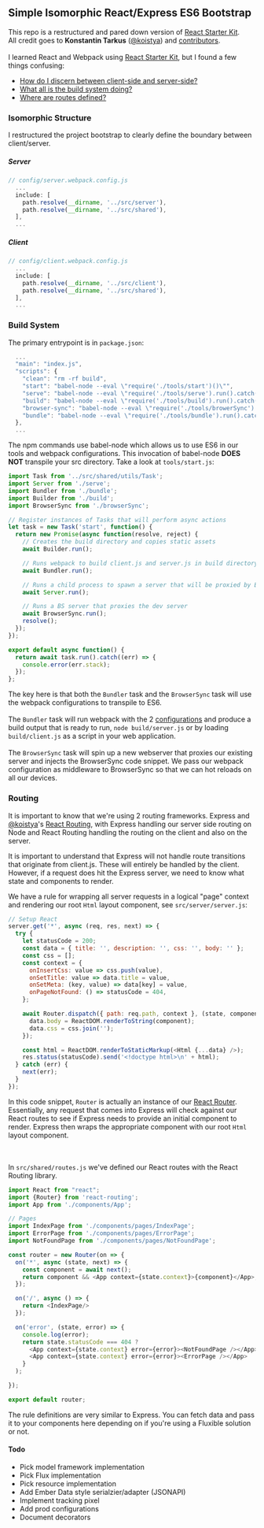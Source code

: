 ## Simple Isomorphic React/Express ES6 Bootstrap
This repo is a restructured and pared down version of [React Starter Kit][0]. <br/>
All credit goes to <b>Konstantin Tarkus</b> ([@koistya](https://twitter.com/koistya)) and [contributors](https://github.com/kriasoft/react-starter-kit/graphs/contributors). <br/>
<br/>
I learned React and Webpack using [React Starter Kit][0], but I found a few things confusing: <br/>
  * [How do I discern between client-side and server-side?](#isomorphic-structure) </br>
  * [What all is the build system doing?](#build-system) <br/>
  * [Where are routes defined?](#routing)

### Isomorphic Structure
I restructured the project bootstrap to clearly define the boundary between client/server.
##### Server
```javascript
// config/server.webpack.config.js
  ...
  include: [
    path.resolve(__dirname, '../src/server'),
    path.resolve(__dirname, '../src/shared'),
  ],
  ...
```
##### Client
```javascript
// config/client.webpack.config.js
  ...
  include: [
    path.resolve(__dirname, '../src/client'),
    path.resolve(__dirname, '../src/shared'),
  ],
  ...
```

### Build System
The primary entrypoint is in `package.json`:
```javascript
  ...
  "main": "index.js",
  "scripts": {
    "clean": "rm -rf build",
    "start": "babel-node --eval \"require('./tools/start')()\"",
    "serve": "babel-node --eval \"require('./tools/serve').run().catch(err => console.error(err.stack))\"",
    "build": "babel-node --eval \"require('./tools/build').run().catch(err => console.error(err.stack))\"",
    "browser-sync": "babel-node --eval \"require('./tools/browerSync').run().catch(err => console.error(err.stack))\"",
    "bundle": "babel-node --eval \"require('./tools/bundle').run().catch(err => console.error(err.stack))\""
  },
  ...
```

The npm commands use babel-node which allows us to use ES6 in our tools and webpack configurations. This invocation of babel-node <b>DOES NOT</b> transpile your src directory. Take a look at `tools/start.js`:
```javascript
import Task from '../src/shared/utils/Task';
import Server from './serve';
import Bundler from './bundle';
import Builder from './build';
import BrowserSync from './browserSync';

// Register instances of Tasks that will perform async actions
let task = new Task('start', function() {
  return new Promise(async function(resolve, reject) {
    // Creates the build directory and copies static assets
    await Builder.run();

    // Runs webpack to build client.js and server.js in build directory
    await Bundler.run();

    // Runs a child process to spawn a server that will be proxied by BrowserSync
    await Server.run();

    // Runs a BS server that proxies the dev server
    await BrowserSync.run();
    resolve();
  });
});

export default async function() {
  return await task.run().catch((err) => {
    console.error(err.stack);
  });
};
```
The key here is that both the `Bundler` task and the `BrowserSync` task will use the webpack configurations to transpile to ES6. <br/><br/>
The `Bundler` task will run webpack with the 2 [configurations](./config/) and produce a build output that is ready to run, `node build/server.js` or by loading `build/client.js` as a script in your web application. <br/><br/>
The `BrowserSync` task will spin up a new webserver that proxies our existing server and injects the BrowserSync code snippet. We pass our webpack configuration as middleware to BrowserSync so that we can hot reloads on all our devices.
<br/>
### Routing
It is important to know that we're using 2 routing frameworks. Express and [@koistya](https://twitter.com/koistya)'s [React Routing][1], with Express handling our server side routing on Node and React Routing handling the routing on the client and also on the server.<br/>

It is important to understand that Express will not handle route transitions that originate from client.js. These will entirely be handled by the client. However, if a request does hit the Express server, we need to know what state and components to render.

We have a rule for wrapping all server requests in a logical "page" context and rendering our root `Html` layout component, see `src/server/server.js`:
```javascript
// Setup React
server.get('*', async (req, res, next) => {
  try {
    let statusCode = 200;
    const data = { title: '', description: '', css: '', body: '' };
    const css = [];
    const context = {
      onInsertCss: value => css.push(value),
      onSetTitle: value => data.title = value,
      onSetMeta: (key, value) => data[key] = value,
      onPageNotFound: () => statusCode = 404,
    };

    await Router.dispatch({ path: req.path, context }, (state, component) => {
      data.body = ReactDOM.renderToString(component);
      data.css = css.join('');
    });

    const html = ReactDOM.renderToStaticMarkup(<Html {...data} />);
    res.status(statusCode).send('<!doctype html>\n' + html);
  } catch (err) {
    next(err);
  }
});
```
In this code snippet, `Router` is actually an instance of our [React Router][1]. Essentially, any request that comes into Express will check against our React routes to see if Express needs to provide an initial component to render. Express then wraps the appropriate component with our root `Html` layout component. <br/><br/>
<br/>

In `src/shared/routes.js` we've defined our React routes with the React Routing library.
```javascript
import React from "react";
import {Router} from 'react-routing';
import App from './components/App';

// Pages
import IndexPage from './components/pages/IndexPage';
import ErrorPage from './components/pages/ErrorPage';
import NotFoundPage from './components/pages/NotFoundPage';

const router = new Router(on => {
  on('*', async (state, next) => {
    const component = await next();
    return component && <App context={state.context}>{component}</App>;
  });

  on('/', async () => {
    return <IndexPage/>
  });

  on('error', (state, error) => {
    console.log(error);
    return state.statusCode === 404 ?
      <App context={state.context} error={error}><NotFoundPage /></App> :
      <App context={state.context} error={error}><ErrorPage /></App>
    }
  );

});

export default router;
```

The rule definitions are very similar to Express. You can fetch data and pass it to your components here depending on if you're using a Fluxible solution or not.

#### Todo
* Pick model framework implementation
* Pick Flux implementation
* Pick resource implementation
* Add Ember Data style serialzier/adapter (JSONAPI)
* Implement tracking pixel
* Add prod configurations
* Document decorators


[0]: http://www.reactstarterkit.com
[1]: https://github.com/kriasoft/react-routing
